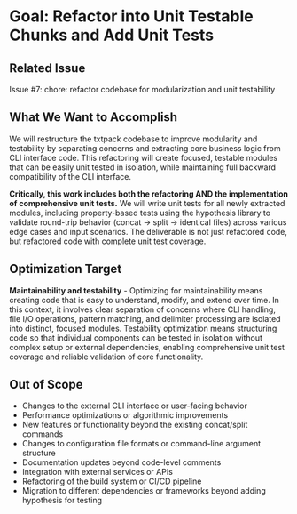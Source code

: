 # Goal: Refactor into Unit Testable Chunks and Add Unit Tests

## Related Issue
Issue #7: chore: refactor codebase for modularization and unit testability

## What We Want to Accomplish
We will restructure the txtpack codebase to improve modularity and testability by separating concerns and extracting core business logic from CLI interface code. This refactoring will create focused, testable modules that can be easily unit tested in isolation, while maintaining full backward compatibility of the CLI interface.

**Critically, this work includes both the refactoring AND the implementation of comprehensive unit tests.** We will write unit tests for all newly extracted modules, including property-based tests using the hypothesis library to validate round-trip behavior (concat → split → identical files) across various edge cases and input scenarios. The deliverable is not just refactored code, but refactored code with complete unit test coverage.

## Optimization Target
**Maintainability and testability** - Optimizing for maintainability means creating code that is easy to understand, modify, and extend over time. In this context, it involves clear separation of concerns where CLI handling, file I/O operations, pattern matching, and delimiter processing are isolated into distinct, focused modules. Testability optimization means structuring code so that individual components can be tested in isolation without complex setup or external dependencies, enabling comprehensive unit test coverage and reliable validation of core functionality.

## Out of Scope
- Changes to the external CLI interface or user-facing behavior
- Performance optimizations or algorithmic improvements
- New features or functionality beyond the existing concat/split commands
- Changes to configuration file formats or command-line argument structure
- Documentation updates beyond code-level comments
- Integration with external services or APIs
- Refactoring of the build system or CI/CD pipeline
- Migration to different dependencies or frameworks beyond adding hypothesis for testing
